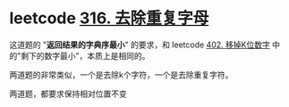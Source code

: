 # leetcode [316. 去除重复字母](https://leetcode-cn.com/problems/remove-duplicate-letters/)

这道题的  "**返回结果的字典序最小**" 的要求，和 leetcode [402. 移掉K位数字](https://leetcode-cn.com/problems/remove-k-digits/) 中的"剩下的数字最小"，本质上是相同的。

两道题的非常类似，一个是去除k个字符，一个是去除重复字符。

两道题，都要求保持相对位置不变

